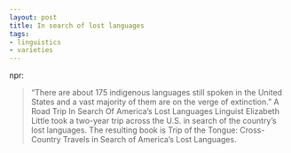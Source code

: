 ```yaml
---
layout: post
title: In search of lost languages
tags:
- linguistics
- varieties
---
```

  npr:

>   “There are about 175 indigenous
>   languages still spoken in the
>   United States and a vast majority
>   of them are on the verge of
>   extinction.” A Road Trip In
>   Search Of America’s Lost
>   Languages Linguist Elizabeth
>   Little took a two-year trip
>   across the U.S. in search of the
>   country’s lost languages. The
>   resulting book is Trip of the
>   Tongue: Cross-Country Travels in
>   Search of America’s Lost
>   Languages.
